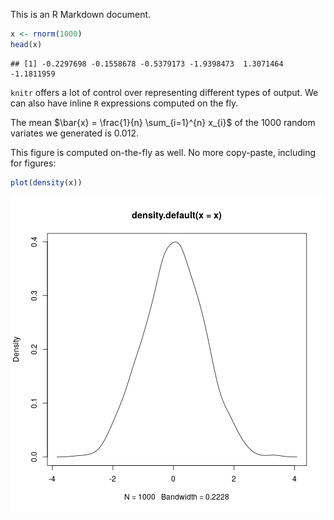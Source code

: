 This is an R Markdown document.


```r
x <- rnorm(1000)
head(x)
```

```
## [1] -0.2297698 -0.1558678 -0.5379173 -1.9398473  1.3071464 -1.1811959
```

`knitr` offers a lot of control over representing different
types of output. We can also have inline `R` expressions
computed on the fly.

The mean $\bar{x} = \frac{1}{n} \sum_{i=1}^{n} x_{i}$ of the
1000 random variates we generated is
0.012.

This figure is computed on-the-fly as well. No more
copy-paste, including for figures:


```r
plot(density(x))
```

![plot of chunk sec_4](figure/sec_4-1.png)
